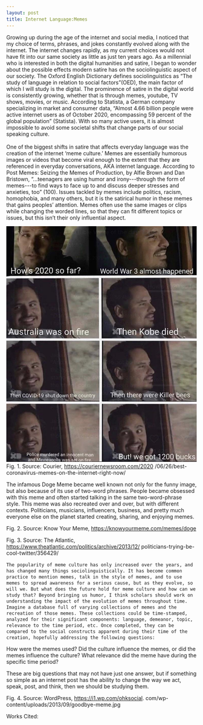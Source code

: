 ```yaml
---
layout: post
title: Internet Language:Memes
--- 
```

Growing up during the age of the internet and social media, I noticed that my choice of terms, phrases, and jokes constantly evolved along with the internet. The internet changes rapidly, as my current choices would not have fit into our same society as little as just ten years ago. As a millennial who is interested in both the digital humanities and satire, I began to wonder about the possible effects modern satire has on the sociolinguistic aspect of our society.  The Oxford English Dictionary defines sociolinguistics as “The study of language in relation to social factors”(OED), the main factor of which I will study is the digital. The prominence of satire in the digital world is consistently growing, whether that is through memes, youtube, TV shows, movies, or music.  According to Statista, a German company specializing in market and consumer data, “Almost 4.66 billion people were active internet users as of October 2020, encompassing 59 percent of the global population” (Statista). With so many active users, it is almost impossible to avoid some societal shifts that change parts of our social speaking culture. 
<br>
<br>
One of the biggest shifts in satire that affects everyday language was the creation of the internet ‘meme culture.’ Memes are essentially humorous images or videos that become viral enough to the extent that they are referenced in everyday conversations, AKA internet language. According to Post Memes: Seizing the Memes of Production, by Alfie Brown and Dan Bristown, “...teenagers are using humor and irony---through the form of memes---to find ways to face up to and discuss deeper stresses and anxieties, too” (100). Issues tackled by memes include politics, racism, homophobia, and many others, but it is the satirical humor in these memes that gains peoples’ attention. Memes often use the same images or clips while changing the worded lines, so that they can fit different topics or issues, but this isn’t their only influential aspect. 

![2020](./Images/2020.jpeg) 
Fig. 1. Source: Courier, https://couriernewsroom.com/2020
/06/26/best-coronavirus-memes-on-the-internet-right-now/




The infamous Doge Meme became well known not only for the funny image, but also because of its use of two-word phrases. People became obsessed with this meme and often started talking in the same two-word-phrase style. This meme was also recreated over and over, but with different contexts. Politicians, musicians, influencers, business, and pretty much everyone else on the planet started creating, sharing, and enjoying memes. 



Fig. 2. Source: Know Your Meme, https://knowyourmeme.com/memes/doge




Fig. 3. Source: The Atlantic, https://www.theatlantic.com/politics/archive/2013/12/
politicians-trying-be-cool-twitter/356429/

	The popularity of meme culture has only increased over the years, and has changed many things sociolinguistically. It has become common practice to mention memes, talk in the style of memes, and to use memes to spread awareness for a serious cause, but as they evolve, so will we. But what does the future hold for meme culture and how can we study that? Beyond bringing us humor, I think scholars should work on understanding the impact of the evolution of memes throughout time. Imagine a database full of varying collections of memes and the recreation of those memes. These collections could be time-stamped, analyzed for their significant components: language, demeanor, topic, relevance to the time period, etc. Once completed, they can be compared to the social constructs apparent during their time of the creation, hopefully addressing the following questions:
How were the memes used?
Did the culture influence the memes, or did the memes influence the culture?
What relevance did the meme have during the specific time period?

These are big questions that may not have just one answer, but if something so simple as an internet post has the ability to change the way we act, speak, post, and think, then we should be studying them. 


Fig. 4. Source: WordPress, https://i1.wp.com/ohksocial.
com/wp-content/uploads/2013/09/goodbye-meme.jpg







Works Cited:
